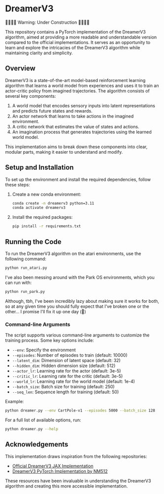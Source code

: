 # DreamerV3

🚫🚧👷‍♀️ Warning: Under Construction 👷‍♂️🚧🚫

This repository contains a PyTorch implementation of the DreamerV3 algorithm, aimed at providing a more readable and understandable version compared to the official implementations. It serves as an opportunity to learn and explore the intricacies of the DreamerV3 algorithm while maintaining clarity and simplicity.

## Overview

DreamerV3 is a state-of-the-art model-based reinforcement learning algorithm that learns a world model from experiences and uses it to train an actor-critic policy from imagined trajectories. The algorithm consists of several key components:

1. A world model that encodes sensory inputs into latent representations and predicts future states and rewards.
2. An actor network that learns to take actions in the imagined environment.
3. A critic network that estimates the value of states and actions.
4. An imagination process that generates trajectories using the learned world model.

This implementation aims to break down these components into clear, modular parts, making it easier to understand and modify.

## Setup and Installation

To set up the environment and install the required dependencies, follow these steps:

1. Create a new conda environment:

    ```bash
    conda create -n dreamerv3 python=3.11
    conda activate dreamerv3
    ```

2. Install the required packages:

    ```bash
    pip install -r requirements.txt
    ```

## Running the Code

To run the DreamerV3 algorithm on the atari environments, use the following command:

```bash
python run_atari.py
```

I've also been messing around with the Park OS environments, which you can run with:

```bash
python run_park.py
```

Although, tbh, I've been incredibly lazy about making sure it works for both, so at any given time you should fully expect that I've broken one or the other... I promise I'll fix it up one day (🤞)

### Command-line Arguments

The script supports various command-line arguments to customize the training process. Some key options include:

- `--env`: Specify the environment
- `--episodes`: Number of episodes to train (default: 10000)
- `--latent_dim`: Dimension of latent space (default: 32)
- `--hidden_dim`: Hidden dimension size (default: 512)
- `--actor_lr`: Learning rate for the actor (default: 3e-5)
- `--critic_lr`: Learning rate for the critic (default: 3e-5)
- `--world_lr`: Learning rate for the world model (default: 1e-4)
- `--batch_size`: Batch size for training (default: 250)
- `--seq_len`: Sequence length for training (default: 50)

Example:

```bash
python dreamer.py --env CartPole-v1 --episodes 5000 --batch_size 128
```

For a full list of available options, run:  

```bash
python dreamer.py --help
```

## Acknowledgements

This implementation draws inspiration from the following repositories:

- [Official DreamerV3 JAX Implementation](https://github.com/danijar/dreamerv3)
- [DreamerV3 PyTorch Implementation by NM512](https://github.com/NM512/dreamerv3-torch)

These resources have been invaluable in understanding the DreamerV3 algorithm and creating this more accessible implementation.

